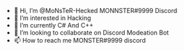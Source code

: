 - 👋 Hi, I’m @MoNsTeR-Hecked MONNSTER#9999 Discord 
- 👀 I’m interested in Hacking
- 🌱 I’m currently C# And C++
- 💞️ I’m looking to collaborate on Discord Modeation Bot
- 📫 How to reach me MONSTER#9999 discord

<!---
MoNsTeR-Hecked/MoNsTeR-Hecked is a ✨ special ✨ repository because its `README.md` (this file) appears on your GitHub profile.
You can click the Preview link to take a look at your changes.
--->
